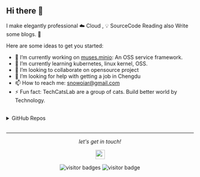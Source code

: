 ## Hi there 👋

I make elegantly professional ☁️ Cloud , 💡 SourceCode Reading also Write some blogs. 🌈
 
Here are some ideas to get you started:
- 🔭 I’m currently working on [muses.minio](https://github.com/silverswords/muses.minio): An OSS service framework.
- 🌱 I’m currently learning kubernetes, linux kernel, OSS. 
- 👯 I’m looking to collaborate on opensource project
- 🤔 I’m looking for help with getting a job in Chengdu
- 📫 How to reach me: snowoiar@gmail.com
- ⚡ Fun fact: TechCatsLab are a group of cats. Build  better world by Technology.


<br>
  
<details> 
<summary>GitHub Repos</summary> 
  
 <p align="center">
<a href="https://github.com/abserari"><img height="200" width="500" src="https://github-readme-stats-abserari.vercel.app/api?username=oiar&show_icons=true&bg_color=31,e96443,904e95&title_color=fff&text_color=fff" /></a>
<a href="https://github.com/oiar"><img height="200" width="300" src="https://github-readme-stats-abserari.vercel.app/api/top-langs/?username=oiar&hide=html,css" /></a>
</p>

</details> 

<br>
<hr>
<p align="center">
  <i>let's get in touch!</i>
  
<p align="center"> 
<a href="https://t.me/abserari"><img src="https://img.shields.io/badge/telegram-%231DA1F2.svg?&style=flat&logo=telegram&logoColor=white" height=25></a>
</p>

<p  align="center">
<img src="https://visitor-badge.laobi.icu/badge?page_id=oiar" alt="visitor badges"/>
<img src="https://komarev.com/ghpvc/?username=abserari&label=Visitors" alt="visitor badge"/>       
</p>
